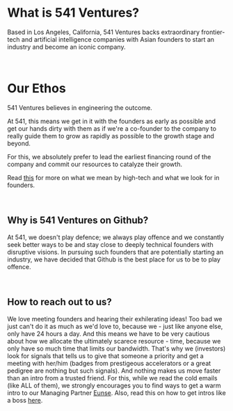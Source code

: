 # What is 541 Ventures?

Based in Los Angeles, California, 541 Ventures backs extraordinary frontier-tech and artificial intelligence companies with Asian founders to start an industry and become an iconic company.

<br/>

# Our Ethos

541 Ventures believes in engineering the outcome.

At 541, this means we get in it with the founders as early as possible and get our hands dirty with them as if we're a co-founder to the company to really guide them to grow as rapidly as possible to the growth stage and beyond.

For this, we absolutely prefer to lead the earliest financing round of the company and commit our resources to catalyze their growth.

Read [this](https://github.com/541VC/541/blob/main/Our_Thesis.md) for more on what we mean by high-tech and what we look for in founders.

<br/>

## Why is 541 Ventures on Github?

At 541, we doesn't play defence; we always play offence and we constantly seek better ways to be and stay close to deeply technical founders with disruptive visions.
In pursuing such founders that are potentially starting an industry, we have decided that Github is the best place for us to be to play offence.

<br/>

## How to reach out to us?

We love meeting founders and hearing their exhilerating ideas! Too bad we just can't do it as much as we'd love to, because we - just like anyone else, only have 24 hours a day.
And this means we have to be very cautious about how we allocate the ultimately scarece resource - time, because we only have so much time that limits our bandwidth.
That's why we (investors) look for signals that tells us to give that someone a priority and get a meeting with her/him (badges from prestigeous accelerators or a great pedigree are nothing but such signals). And nothing makes us move faster than an intro from a trusted friend. For this, while we read the cold emails (like ALL of them), we strongly encourages you to find ways to get a warm intro to our Managing Partner [Eunse](https://linkedin.com/in/eunse).  Also, read this on how to get intros like a boss [here](http://eun5e.com/2022/02/how-to-get-intros-like-a-boss/).
